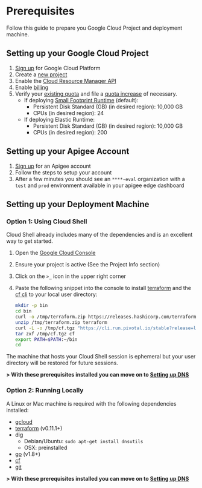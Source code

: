 # Prerequisites

Follow this guide to prepare you Google Cloud Project and deployment machine.

## Setting up your Google Cloud Project

1. [Sign up](https://cloud.google.com/compute/docs/signup) for Google Cloud Platform
1. Create a [new project](https://console.cloud.google.com/iam-admin/projects)
1. Enable the [Cloud Resource Manager API](https://console.cloud.google.com/apis/api/cloudresourcemanager.googleapis.com/overview)
1. Enable [billing](https://support.google.com/cloud/answer/6293499?hl=en#enable-billing)
1. Verify your [existing quota](https://console.cloud.google.com/iam-admin/quotas) and file a [quota increase](https://cloud.google.com/compute/quotas) of necessary.
   - If deploying [Small Footprint Runtime](https://docs.pivotal.io/pivotalcf/1-12/customizing/small-footprint.html) (default):
     - Persistent Disk Standard (GB) (in desired region): 10,000 GB
     - CPUs (in desired region): 24
   - If deploying Elastic Runtime:
     - Persistent Disk Standard (GB) (in desired region): 10,000 GB
     - CPUs (in desired region): 200

## Setting up your Apigee Account

1. [Sign up](https://login.apigee.com/sign_up) for an Apigee account
1. Follow the steps to setup your account
1. After a few minutes you should see an `****-eval` organization with a `test` and `prod` environment available in your apigee edge dashboard

## Setting up your Deployment Machine

### Option 1: Using Cloud Shell

Cloud Shell already includes many of the dependencies and is an excellent way to get started. 

1. Open the [Google Cloud Console](https://console.cloud.google.com)
1. Ensure your project is active (See the Project Info section)
1. Click on the `>_` icon in the upper right corner
1. Paste the following snippet into the console to install [terraform](https://www.terraform.io) and the [cf cli](https://github.com/cloudfoundry/cli) to your local user directory:

   ```bash
   mkdir -p bin
   cd bin
   curl -o /tmp/terraform.zip https://releases.hashicorp.com/terraform/0.11.1/terraform_0.11.1_linux_amd64.zip
   unzip /tmp/terraform.zip terraform
   curl -L -o /tmp/cf.tgz "https://cli.run.pivotal.io/stable?release=linux64-binary&source=github"
   tar zxf /tmp/cf.tgz cf
   export PATH=$PATH:~/bin
   cd

   ```
   
The machine that hosts your Cloud Shell session is ephemeral but your user directory will be restored for future sessions.


**> With these prerequisites installed you can move on to [Setting up DNS](./dns.md)**

### Option 2: Running Locally

A Linux or Mac machine is required with the following dependencies installed:

- [gcloud](https://cloud.google.com/sdk/downloads)
- [terraform](https://www.terraform.io/downloads.html) (v0.11.1+)
- dig
  - Debian/Ubuntu: `sudo apt-get install dnsutils`
  - OSX: preinstalled
- [go](https://golang.org/doc/install) (v1.8+)
- [cf](https://github.com/cloudfoundry/cli#installers-and-compressed-binaries)
- [git](https://git-scm.com/downloads)

**> With these prerequisites installed you can move on to [Setting up DNS](./dns.md)**
